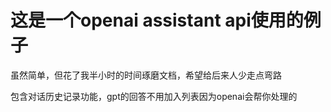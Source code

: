 # 这是一个openai assistant api使用的例子

虽然简单，但花了我半小时的时间琢磨文档，希望给后来人少走点弯路

包含对话历史记录功能，gpt的回答不用加入列表因为openai会帮你处理的

